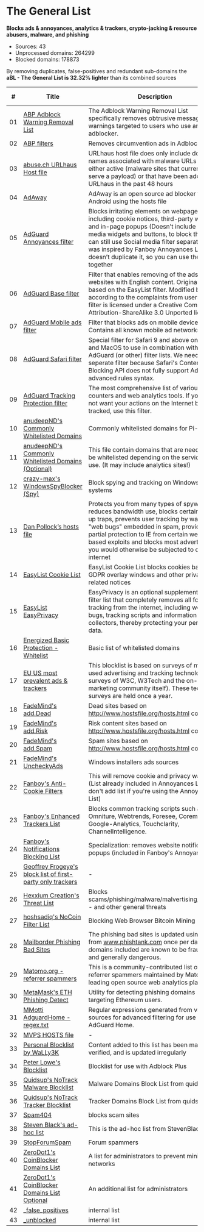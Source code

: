 # The General List

**Blocks ads & annoyances, analytics & trackers, crypto-jacking &
resource abusers, malware, and phishing**

-   Sources: 43
-   Unprocessed domains: 264299
-   Blocked domains: 178873

By removing duplicates, false-positives and redundant sub-domains the **aBL - The General List is 32.32% lighter** than its combined sources

| #      | Title                                                                                                                                                        | Description                                                                                                                                                                                                                                                                                                                               | Blocking rules | Unblocking rules |
| ------ | ------------------------------------------------------------------------------------------------------------------------------------------------------------ | ----------------------------------------------------------------------------------------------------------------------------------------------------------------------------------------------------------------------------------------------------------------------------------------------------------------------------------------- | -------------- | ---------------- |
| 01     | [ABP Adblock Warning Removal List](https://easylist-downloads.adblockplus.org/antiadblockfilters.txt)                                                        | The Adblock Warning Removal List specifically removes obtrusive messages and warnings targeted to users who use an adblocker.                                                                                                                                                                                                             | 2              | 0                |
| 02     | [ABP filters](https://easylist-downloads.adblockplus.org/abp-filters-anti-cv.txt)                                                                            | Removes circumvention ads in Adblock Plus                                                                                                                                                                                                                                                                                                 | 22             | 0                |
| 03     | [abuse.ch URLhaus Host file](https://urlhaus.abuse.ch/downloads/hostfile/)                                                                                   | URLhaus host file does only include domain names associated with malware URLs that are either active (malware sites that currently serve a payload) or that have been added to URLhaus in the past 48 hours                                                                                                                               | 941            | 0                |
| 04     | [AdAway](https://adaway.org/hosts.txt)                                                                                                                       | AdAway is an open source ad blocker for Android using the hosts file                                                                                                                                                                                                                                                                      | 9182           | 0                |
| 05     | [AdGuard Annoyances filter](https://filters.adtidy.org/extension/chromium/filters/14.txt)                                                                    | Blocks irritating elements on webpages, including cookie notices, third-party widgets and in-page popups (Doesn’t include social media widgets and buttons, to block them you can still use Social media filter separately). It was inspired by Fanboy Annoyances List, but doesn’t duplicate it, so you can use them both together       | 607            | 3                |
| 06     | [AdGuard Base filter](https://filters.adtidy.org/extension/chromium/filters/2.txt)                                                                           | Filter that enables removing of the ads from websites with English content. Originally based on the EasyList filter. Modified by us according to the complaints from users. This filter is licensed under a Creative Commons Attribution-ShareAlike 3.0 Unported license.                                                                 | 23063          | 31               |
| 07     | [AdGuard Mobile ads filter](https://filters.adtidy.org/extension/chromium/filters/11.txt)                                                                    | Filter that blocks ads on mobile devices. Contains all known mobile ad networks.                                                                                                                                                                                                                                                          | 1060           | 2                |
| 08     | [AdGuard Safari filter](https://filters.adtidy.org/extension/chromium/filters/12.txt)                                                                        | Special filter for Safari 9 and above on iOS and MacOS to use in combination with AdGuard (or other) filter lists. We need a seperate filter because Safari's Content Blocking API does not fully support AdGuard's advanced rules syntax.                                                                                                | 15             | 4                |
| 09     | [AdGuard Tracking Protection filter](https://filters.adtidy.org/extension/chromium/filters/3.txt)                                                            | The most comprehensive list of various online counters and web analytics tools. If you do not want your actions on the Internet be tracked, use this filter.                                                                                                                                                                              | 6192           | 9                |
| 10     | [anudeepND's Commonly Whitelisted Domains](https://raw.githubusercontent.com/anudeepND/whitelist/master/domains/whitelist.txt)                               | Commonly whitelisted domains for Pi-Hole                                                                                                                                                                                                                                                                                                  | 0              | 191              |
| 11     | [anudeepND's Commonly Whitelisted Domains (Optional)](https://raw.githubusercontent.com/anudeepND/whitelist/master/domains/optional-list.txt)                | This file contain domains that are needed to be whitelisted depending on the service you use. (It may include analytics sites!)                                                                                                                                                                                                           | 0              | 142              |
| 12     | [crazy-max's WindowsSpyBlocker (Spy)](https://raw.githubusercontent.com/crazy-max/WindowsSpyBlocker/master/data/hosts/spy.txt)                               | Block spying and tracking on Windows systems                                                                                                                                                                                                                                                                                              | 378            | 0                |
| 13     | [Dan Pollock’s hosts file](https://someonewhocares.org/hosts/hosts)                                                                                          | Protects you from many types of spyware, reduces bandwidth use, blocks certain pop-up traps, prevents user tracking by way of \"web bugs\" embedded in spam, provides partial protection to IE from certain web-based exploits and blocks most advertising you would otherwise be subjected to on the internet                            | 14644          | 0                |
| 14     | [EasyList Cookie List](https://easylist-downloads.adblockplus.org/easylist-cookie.txt)                                                                       | EasyList Cookie List blocks cookies banners, GDPR overlay windows and other privacy-related notices                                                                                                                                                                                                                                       | 115            | 0                |
| 15     | [EasyList EasyPrivacy](https://easylist.to/easylist/easyprivacy.txt)                                                                                         | EasyPrivacy is an optional supplementary filter list that completely removes all forms of tracking from the internet, including web bugs, tracking scripts and information collectors, thereby protecting your personal data.                                                                                                             | 7527           | 0                |
| 16     | [Energized Basic Protection - Whitelist](https://raw.githubusercontent.com/EnergizedProtection/unblock/master/basic/formats/domains.txt)                     | Basic list of whitelisted domains                                                                                                                                                                                                                                                                                                         | 0              | 10690            |
| 17     | [EU US most prevalent ads & trackers](https://raw.githubusercontent.com/Kees1958/W3C_annual_most_used_survey_blocklist/master/TOP_EU_US_Ads_Trackers_HOST)   | This blocklist is based on surveys of most used advertising and tracking technology (e.g. surveys of W3C, W3Tech and the on-line marketing community itself). These tech surveys are held once a year.                                                                                                                                    | 4182           | 0                |
| 18     | [FadeMind's add.Dead](https://raw.githubusercontent.com/FadeMind/hosts.extras/master/add.Risk/hosts)                                                         | Dead sites based on http://www.hostsfile.org/hosts.html content.                                                                                                                                                                                                                                                                          | 2565           | 0                |
| 19     | [FadeMind's add.Risk](https://raw.githubusercontent.com/FadeMind/hosts.extras/master/add.Risk/hosts)                                                         | Risk content sites based on http://www.hostsfile.org/hosts.html content.                                                                                                                                                                                                                                                                  | 2565           | 0                |
| 20     | [FadeMind's add.Spam](https://raw.githubusercontent.com/FadeMind/hosts.extras/master/add.Spam/hosts)                                                         | Spam sites based on http://www.hostsfile.org/hosts.html content.                                                                                                                                                                                                                                                                          | 73             | 0                |
| 21     | [FadeMind's UncheckyAds](https://raw.githubusercontent.com/FadeMind/hosts.extras/master/UncheckyAds/hosts)                                                   | Windows installers ads sources                                                                                                                                                                                                                                                                                                            | 10             | 0                |
| 22     | [Fanboy's Anti-Cookie Filters](https://fanboy.co.nz/fanboy-cookiemonster.txt)                                                                                | This will remove cookie and privacy warnings (List already included in Annoyances List, don't add list if you're using the Annoyances List)                                                                                                                                                                                               | 115            | 0                |
| 23     | [Fanboy's Enhanced Trackers List](https://www.fanboy.co.nz/enhancedstats.txt)                                                                                | Blocks common tracking scripts such as Omniture, Webtrends, Foresee, Coremetrics, Google-Analytics, Touchclarity, ChannelIntelligence.                                                                                                                                                                                                    | 122            | 0                |
| 24     | [Fanboy's Notifications Blocking List](https://easylist-downloads.adblockplus.org/fanboy-notifications.txt)                                                  | Specialization: removes website notification popups (included in Fanboy's Annoyances)                                                                                                                                                                                                                                                     | 159            | 0                |
| 25     | [Geoffrey Frogeye's block list of first-party only trackers](https://hostfiles.frogeye.fr/firstparty-only-trackers.txt)                                      | -                                                                                                                                                                                                                                                                                                                                         | 27781          | 0                |
| 26     | [Hexxium Creation's Threat List](https://raw.githubusercontent.com/HexxiumCreations/threat-list/gh-pages/hexxiumthreatlist.txt)                              | Blocks scams/phishing/malware/malvertising/exploits - and other general threats                                                                                                                                                                                                                                                           | 2977           | 0                |
| 27     | [hoshsadiq's NoCoin Filter List](https://raw.githubusercontent.com/hoshsadiq/adblock-nocoin-list/master/hosts.txt)                                           | Blocking Web Browser Bitcoin Mining                                                                                                                                                                                                                                                                                                       | 695            | 0                |
| 28     | [Mailborder Phishing Bad Sites](http://phishing.mailscanner.info/phishing.bad.sites.conf)                                                                    | The phishing bad sites is updated using data from www.phishtank.com once per day. The domains included are known to be fraudulent and generally dangerous.                                                                                                                                                                                | 5196           | 0                |
| 29     | [Matomo.org - referrer spammers](https://raw.githubusercontent.com/matomo-org/referrer-spam-list/master/spammers.txt)                                        | This is a community-contributed list of referrer spammers maintained by Matomo, the leading open source web analytics platform.                                                                                                                                                                                                           | 2046           | 0                |
| 30     | [MetaMask's ETH Phishing Detect](https://raw.githubusercontent.com/MetaMask/eth-phishing-detect/master/src/hosts.txt)                                        | Utility for detecting phishing domains targeting Ethereum users.                                                                                                                                                                                                                                                                          | 1068           | 0                |
| 31     | [MMotti AdguardHome - regex.txt](https://raw.githubusercontent.com/mmotti/adguard-home-filters/master/regex.txt)                                             | Regular expressions generated from various sources for advanced filtering for use with AdGuard Home.                                                                                                                                                                                                                                      | 14             | 0                |
| 32     | [MVPS HOSTS file](http://winhelp2002.mvps.org/hosts.txt)                                                                                                     | -                                                                                                                                                                                                                                                                                                                                         | 8814           | 0                |
| 33     | [Personal Blocklist by WaLLy3K](https://v.firebog.net/hosts/static/w3kbl.txt)                                                                                | Content added to this list has been manually verified, and is updated irregularly                                                                                                                                                                                                                                                         | 775            | 0                |
| 34     | [Peter Lowe's Blocklist](https://pgl.yoyo.org/adservers/serverlist.php?hostformat=adblockplus&showintro=1&mimetype=plaintext)                                | Blocklist for use with Adblock Plus                                                                                                                                                                                                                                                                                                       | 3571           | 0                |
| 35     | [Quidsup's NoTrack Malware Blocklist](https://gitlab.com/quidsup/notrack-blocklists/raw/master/notrack-malware.txt)                                          | Malware Domains Block List from quidsup.net                                                                                                                                                                                                                                                                                               | 412            | 0                |
| 36     | [Quidsup's NoTrack Tracker Blocklist](https://gitlab.com/quidsup/notrack-blocklists/raw/master/notrack-blocklist.txt)                                        | Tracker Domains Block List from quidsup.net                                                                                                                                                                                                                                                                                               | 14766          | 0                |
| 37     | [Spam404](https://raw.githubusercontent.com/Spam404/lists/master/adblock-list.txt)                                                                           | blocks scam sites                                                                                                                                                                                                                                                                                                                         | 7046           | 0                |
| 38     | [Steven Black's ad-hoc list](https://raw.githubusercontent.com/StevenBlack/hosts/master/data/StevenBlack/hosts)                                              | This is the ad-hoc list from StevenBlack/hosts                                                                                                                                                                                                                                                                                            | 3016           | 0                |
| 39     | [StopForumSpam](https://stopforumspam.com/downloads/toxic_domains_whole.txt)                                                                                 | Forum spammers                                                                                                                                                                                                                                                                                                                            | 27129          | 0                |
| 40     | [ZeroDot1's CoinBlocker Domains List](https://gitlab.com/ZeroDot1/CoinBlockerLists/raw/master/list.txt)                                                      | A list for administrators to prevent mining in networks                                                                                                                                                                                                                                                                                   | 126232         | 0                |
| 41     | [ZeroDot1's CoinBlocker Domains List Optional](https://gitlab.com/ZeroDot1/CoinBlockerLists/raw/master/list_optional.txt)                                    | An additional list for administrators                                                                                                                                                                                                                                                                                                     | 790            | 0                |
| 42     | [\_false\_positives](https://raw.githubusercontent.com/arapurayil/abl/master/lists/general/_false_positives.txt)                                             | internal list                                                                                                                                                                                                                                                                                                                             | 0              | 0                |
| 43     | [\_unblocked](https://raw.githubusercontent.com/arapurayil/abl/master/lists/general/_unblocked.txt)                                                          | internal list                                                                                                                                                                                                                                                                                                                             | 0              | 0                |

